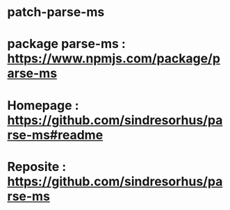 # patch-parse-ms

# package parse-ms : https://www.npmjs.com/package/parse-ms
# Homepage : https://github.com/sindresorhus/parse-ms#readme
# Reposite : https://github.com/sindresorhus/parse-ms
